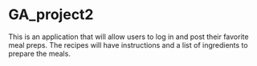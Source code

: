 # GA_project2
This is an application that will allow users to log in and post their favorite meal preps. The recipes will have instructions and a list of ingredients to prepare the meals.
